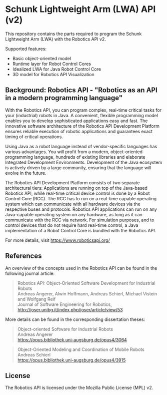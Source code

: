 Schunk Lightweight Arm (LWA) API (v2)
=====================================

This repository contains the parts required to program the Schunk Lightweight Arm (LWA) with the Robotics API v2.

Supported features: 
* Basic object-oriented model 
* Runtime layer for Robot Control Cores
* Idealized LWA for Java Robot Control Core
* 3D model for Robotics API Visualization


Background: Robotics API - "Robotics as an API in a modern programming language"
--------------------------------------------------------------------------------

With the Robotics API, you can program complex, real-time critical tasks for your (industrial) robots in Java. 
A convenient, flexible programming model enables you to develop sophisticated applications easy and fast. 
The innovative software architecture of the Robotics API Development Platform ensures reliable execution 
of robotic applications and guarantees exact timing of critical operations.

Using Java as a robot language instead of vendor-specific languages has various advantages. 
You will profit from a modern, object-oriented programming language, hundreds of existing libraries and 
elaborate Integrated Development Environments. Development of the Java ecosystem is actively driven by a 
large community, ensuring that the language will evolve in the future.

The Robotics API Development Platform consists of two separate architectural tiers: Applications are running 
on top of the Java-based Robotics API, while real-time critical device control is done by a Robot Control Core (RCC). 
The RCC has to run on a real-time capable operating system which can communicate with all hardware devices via 
the respective buses and protocols. Robotics API applications can run on any Java-capable operating system on any 
hardware, as long as it can communicate with the RCC via network. For simulation purposes, and to control devices 
that do not require hard real-time control, a Java implementation of a Robot Control Core is bundled with the Robotics API. 

For more details, visit https://www.roboticsapi.org/


References
----------

An overview of the concepts used in the Robotics API can be found in the following journal article: 

> Robotics API: Object-Oriented Software Development for Industrial Robots  
> Andreas Angerer, Alwin Hoffmann, Andreas Schierl, Michael Vistein and Wolfgang Reif  
> Journal of Software Engineering for Robotics, http://joser.unibg.it/index.php/joser/article/view/53


More details can be found in the corresponding dissertation theses:

> Object-oriented Software for Industrial Robots  
> Andreas Angerer  
> https://opus.bibliothek.uni-augsburg.de/opus4/3064

> Object-Oriented Modeling and Coordination of Mobile Robots  
> Andreas Schierl  
> https://opus.bibliothek.uni-augsburg.de/opus4/3915


License
-------

The Robotics API is licensed under the Mozilla Public License (MPL) v2.
